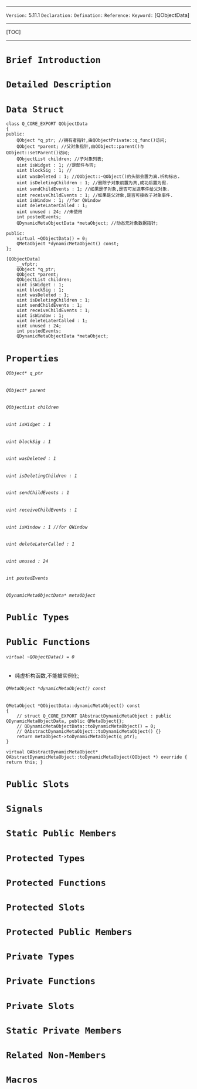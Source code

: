 ***
`Version:` 5.11.1
`Declaration:` 
`Defination:` 
`Reference:` 
`Keyword:` \[QObjectData\]

***
[TOC]
***
# `Brief Introduction`
# `Detailed Description`

# `Data Struct`

```
class Q_CORE_EXPORT QObjectData 
{
public:
    QObject *q_ptr;	//拥有者指针,由QObjectPrivate::q_func()访问;
    QObject *parent; //父对象指针,由QObject::parent()与QObject::setParent()访问;
    QObjectList children; //子对象列表;
    uint isWidget : 1; //是部件与否;
    uint blockSig : 1; //
    uint wasDeleted : 1; //QObject::~QObject()的头部会置为真.析构标志.
    uint isDeletingChildren : 1; //删除子对象前置为真,成功后置为假.
    uint sendChildEvents : 1; //如果是子对象,是否可发送事件给父对象.
    uint receiveChildEvents : 1; //如果是父对象,是否可接收子对象事件.
    uint isWindow : 1; //for QWindow
    uint deleteLaterCalled : 1;
    uint unused : 24; //未使用
    int postedEvents;
    QDynamicMetaObjectData *metaObject; //动态元对象数据指针;
    
public:
    virtual ~QObjectData() = 0;
    QMetaObject *dynamicMetaObject() const;
};
```

```
[QObjectData]
    __vfptr;
    QObject *q_ptr;
    QObject *parent;
    QObjectList children;
    uint isWidget : 1;
    uint blockSig : 1;
    uint wasDeleted : 1;
    uint isDeletingChildren : 1;
    uint sendChildEvents : 1;
    uint receiveChildEvents : 1;
    uint isWindow : 1;
    uint deleteLaterCalled : 1;
    uint unused : 24;
    int postedEvents;
    QDynamicMetaObjectData *metaObject;
```



# `Properties`
###### `QObject* q_ptr`
###### `QObject* parent`
###### `QObjectList children`
###### `uint isWidget : 1`
###### `uint blockSig : 1`
###### `uint wasDeleted : 1`
###### `uint isDeletingChildren : 1`
###### `uint sendChildEvents : 1`
###### `uint receiveChildEvents : 1`
###### `uint isWindow : 1 //for QWindow`
###### `uint deleteLaterCalled : 1`
###### `uint unused : 24`
###### `int postedEvents`
###### `QDynamicMetaObjectData* metaObject`




# `Public Types`
# `Public Functions`
###### `virtual ~QObjectData() = 0`

- 纯虚析构函数,不能被实例化;

###### `QMetaObject *dynamicMetaObject() const`

```
QMetaObject *QObjectData::dynamicMetaObject() const
{
    // struct Q_CORE_EXPORT QAbstractDynamicMetaObject : public QDynamicMetaObjectData, public QMetaObject{};
    // QDynamicMetaObjectData::toDynamicMetaObject() = 0;
    // QAbstractDynamicMetaObject::toDynamicMetaObject() {}
    return metaObject->toDynamicMetaObject(q_ptr);
}
```

```
virtual QAbstractDynamicMetaObject* QAbstractDynamicMetaObject::toDynamicMetaObject(QObject *) override { return this; }
```



# `Public Slots`
# `Signals`
# `Static Public Members`

# `Protected Types`
# `Protected Functions`
# `Protected Slots`
# `Protected Public Members`

# `Private Types`
# `Private Functions`
# `Private Slots`
# `Static Private Members`

# `Related Non-Members`
# `Macros`

